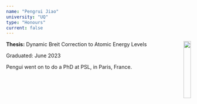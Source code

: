```yaml
---
name: "Pengrui Jiao"
university: "UQ"
type: "Honours"
current: false
---
```


<div align="right" width="20%" style="border-style:transparent; border-width:250px;">
  <img align="right" width="20%" src="{{site.baseurl}}/images/students/Pengrui.jpg">
</div>

**Thesis:** Dynamic Breit Correction to Atomic Energy Levels

Graduated: June 2023

Pengui went on to do a PhD at PSL, in Paris, France.
